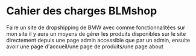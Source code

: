 # Cahier des charges BLMshop

Faire un site de dropshipping de BMW avec comme fonctionnalitées sur mon site il y aura un
moyens de gérer les produits disponibles sur le site directement depuis une page admin accessible que par un admin,
ensuite avoir une page d'accueil/une page de produits/une page about